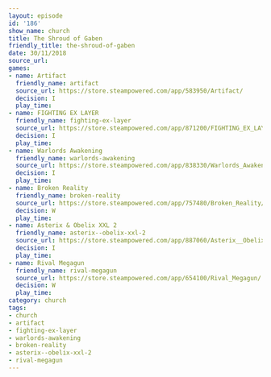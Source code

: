 ```yaml
---
layout: episode
id: '186'
show_name: church
title: The Shroud of Gaben
friendly_title: the-shroud-of-gaben
date: 30/11/2018
source_url: 
games:
- name: Artifact
  friendly_name: artifact
  source_url: https://store.steampowered.com/app/583950/Artifact/
  decision: I
  play_time: 
- name: FIGHTING EX LAYER
  friendly_name: fighting-ex-layer
  source_url: https://store.steampowered.com/app/871200/FIGHTING_EX_LAYER/
  decision: I
  play_time: 
- name: Warlords Awakening
  friendly_name: warlords-awakening
  source_url: https://store.steampowered.com/app/838330/Warlords_Awakening/
  decision: I
  play_time: 
- name: Broken Reality
  friendly_name: broken-reality
  source_url: https://store.steampowered.com/app/757480/Broken_Reality/
  decision: W
  play_time: 
- name: Asterix & Obelix XXL 2
  friendly_name: asterix--obelix-xxl-2
  source_url: https://store.steampowered.com/app/887060/Asterix__Obelix_XXL_2/
  decision: I
  play_time: 
- name: Rival Megagun
  friendly_name: rival-megagun
  source_url: https://store.steampowered.com/app/654100/Rival_Megagun/
  decision: W
  play_time: 
category: church
tags:
- church
- artifact
- fighting-ex-layer
- warlords-awakening
- broken-reality
- asterix--obelix-xxl-2
- rival-megagun
---
```

